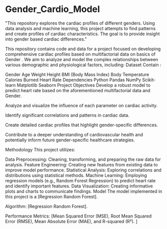 # Gender_Cardio_Model
"This repository explores the cardiac profiles of different genders. Using data analysis and machine learning, this project attempts to find patterns and create profiles of cardiac characteristics. The goal is to provide insight into gender based cardiac differences."

This repository contains code and data for a project focused on developing comprehensive cardiac profiles based on multifactorial data on basics of Gender . We aim to analyze and model the complex relationships between various demographic and physiological factors, including: Dataset Contain :

Gender
Age
Weight
Height
BMI (Body Mass Index)
Body Temperature
Calories Burned
Heart Rate
Dependencies
Python
Pandas
NumPy
Scikit-learn
Matplotlib
Seaborn
Project Objectives
Develop a robust model to predict heart rate based on the aforementioned multifactorial data and Gender.

Analyze and visualize the influence of each parameter on cardiac activity.

Identify significant correlations and patterns in cardiac data.

Create detailed cardiac profiles that highlight gender-specific differences.

Contribute to a deeper understanding of cardiovascular health and potentially inform future gender-specific healthcare strategies.

Methodology
This project utilizes:

Data Preprocessing: Cleaning, transforming, and preparing the raw data for analysis.
Feature Engineering: Creating new features from existing data to improve model performance.
Statistical Analysis: Exploring correlations and distributions using statistical methods.
Machine Learning: Employing regression models (e.g., Random Forest Regression) to predict heart rate and identify important features.
Data Visualization: Creating informative plots and charts to communicate findings.
Model
The model implemented in this project is a [Regression Random Forest].

Algorithm: [Regression Random Forest].

Performance Metrics: [Mean Squared Error (MSE), Root Mean Squared Error (RMSE), Mean Absolute Error (MAE), and R-squared (R²). ]
